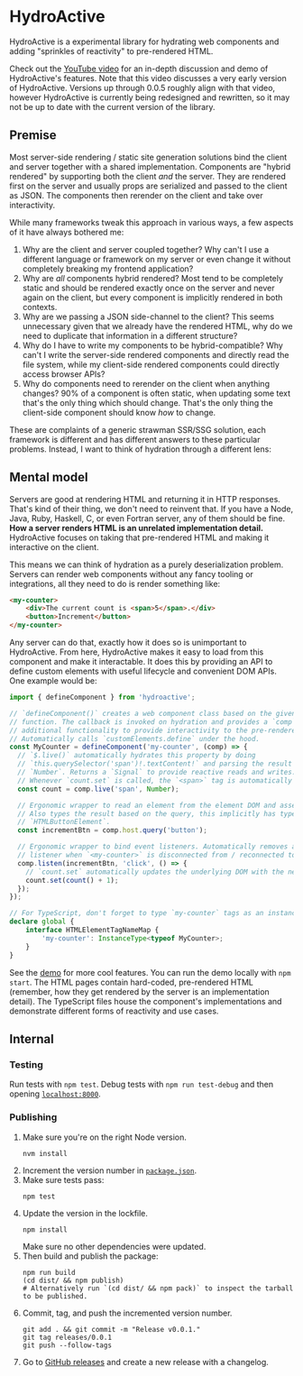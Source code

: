 # HydroActive

HydroActive is a experimental library for hydrating web components and adding
"sprinkles of reactivity" to pre-rendered HTML.

Check out the [YouTube video](https://www.youtube.com/watch?v=zL0TzFY6aj0) for an in-depth
discussion and demo of HydroActive's features. Note that this video discusses a very early
version of HydroActive. Versions up through 0.0.5 roughly align with that video, however
HydroActive is currently being redesigned and rewritten, so it may not be up to date with
the current version of the library.

## Premise

Most server-side rendering / static site generation solutions bind the client and
server together with a shared implementation. Components are "hybrid rendered" by
supporting both the client _and_ the server. They are rendered first on the server and
usually props are serialized and passed to the client as JSON. The components then
rerender on the client and take over interactivity.

While many frameworks tweak this approach in various ways, a few aspects of it have
always bothered me:

1.  Why are the client and server coupled together? Why can't I use a different language
    or framework on my server or even change it without completely breaking my frontend
    application?
1.  Why are _all_ components hybrid rendered? Most tend to be completely static and
    should be rendered exactly once on the server and never again on the client, but
    every component is implicitly rendered in both contexts.
1.  Why are we passing a JSON side-channel to the client? This seems unnecessary given
    that we already have the rendered HTML, why do we need to duplicate that
    information in a different structure?
1.  Why do I have to write my components to be hybrid-compatible? Why can't I write the
    server-side rendered components and directly read the file system, while my
    client-side rendered components could directly access browser APIs?
1.  Why do components need to rerender on the client when anything changes? 90% of a
    component is often static, when updating some text that's the only thing which
    should change. That's the only thing the client-side component should know _how_ to
    change.

These are complaints of a generic strawman SSR/SSG solution, each framework is different
and has different answers to these particular problems. Instead, I want to think of
hydration through a different lens:

## Mental model

Servers are good at rendering HTML and returning it in HTTP responses. That's kind of
their thing, we don't need to reinvent that. If you have a Node, Java, Ruby, Haskell,
C, or even Fortran server, any of them should be fine. **How a server renders HTML is
an unrelated implementation detail.** HydroActive focuses on taking that pre-rendered
HTML and making it interactive on the client.

This means we can think of hydration as a purely deserialization problem. Servers can
render web components without any fancy tooling or integrations, all they need to do
is render something like:

```html
<my-counter>
    <div>The current count is <span>5</span>.</div>
    <button>Increment</button>
</my-counter>
```

Any server can do that, exactly how it does so is unimportant to HydroActive. From
here, HydroActive makes it easy to load from this component and make it interactable.
It does this by providing an API to define custom elements with useful lifecycle and
convenient DOM APIs. One example would be:

```typescript
import { defineComponent } from 'hydroactive';

// `defineComponent()` creates a web component class based on the given hydrate
// function. The callback is invoked on hydration and provides a `comp` variable with
// additional functionality to provide interactivity to the pre-rendered component.
// Automatically calls `customElements.define` under the hood.
const MyCounter = defineComponent('my-counter', (comp) => {
  // `$.live()` automatically hydrates this property by doing
  // `this.querySelector('span')!.textContent!` and parsing the result as a
  // `Number`. Returns a `Signal` to provide reactive reads and writes.
  // Whenever `count.set` is called, the `<span>` tag is automatically updated.
  const count = comp.live('span', Number);

  // Ergonomic wrapper to read an element from the element DOM and assert it exists.
  // Also types the result based on the query, this implicitly has type
  // `HTMLButtonElement`.
  const incrementBtn = comp.host.query('button');

  // Ergonomic wrapper to bind event listeners. Automatically removes and re-adds the
  // listener when `<my-counter>` is disconnected from / reconnected to the DOM.
  comp.listen(incrementBtn, 'click', () => {
    // `count.set` automatically updates the underlying DOM with the new value.
    count.set(count() + 1);
  });
});

// For TypeScript, don't forget to type `my-counter` tags as an instance of the class.
declare global {
    interface HTMLElementTagNameMap {
        'my-counter': InstanceType<typeof MyCounter>;
    }
}
```

See the [demo](/src/demo/) for more cool features. You can run the demo locally with
`npm start`. The HTML pages contain hard-coded, pre-rendered HTML (remember, how
they get rendered by the server is an implementation detail). The TypeScript files
house the component's implementations and demonstrate different forms of reactivity
and use cases.

## Internal

### Testing

Run tests with `npm test`. Debug tests with `npm run test-debug` and then opening
[`localhost:8000`](http://localhost:8000/).

### Publishing

1.  Make sure you're on the right Node version.
    ```shell
    nvm install
    ```
1.  Increment the version number in [`package.json`](/package.json).
1.  Make sure tests pass:
    ```shell
    npm test
    ```
1.  Update the version in the lockfile.
    ```shell
    npm install
    ```
    Make sure no other dependencies were updated.
1.  Then build and publish the package:
    ```shell
    npm run build
    (cd dist/ && npm publish)
    # Alternatively run `(cd dist/ && npm pack)` to inspect the tarball to be published.
    ```
1.  Commit, tag, and push the incremented version number.
    ```shell
    git add . && git commit -m "Release v0.0.1."
    git tag releases/0.0.1
    git push --follow-tags
    ```
1.  Go to [GitHub releases](https://github.com/dgp1130/HydroActive/releases/) and create a
    new release with a changelog.
